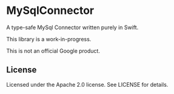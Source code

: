 # MySqlConnector

A type-safe MySql Connector written purely in Swift.

This library is a work-in-progress.

This is not an official Google product.

## License

Licensed under the Apache 2.0 license. See LICENSE for details.
